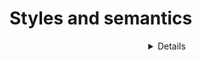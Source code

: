 # Styles and semantics
<!-- <div> define a section in the document -->
<div>

<!-- <span> define a section in the document whitout create a new  line in list o elements-->
<span>

<!-- <header> Defines the top section in the document-->
<header>

<!-- <nav> define navigation links and menus-->
<nav>

<!-- <main> specified main content of the document-->
<main>

<!-- <section> -->
<section>

<!-- <article> -->
<article>

<!-- <aside> -->
<aside>

<!-- <details> -->
<details>

<!-- <dialog> -->
<dialog>

<!-- <summary> -->
<summary>

<!-- <data> -->
<data>

<!-- <footer> -->
<footer>
